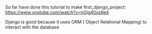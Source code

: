 So far have done this tutorial to make first_django_project:
https://www.youtube.com/watch?v=nGIg40xs9e4

Django is good because it uses ORM ( Object Relational Mapping) to interact with the database
